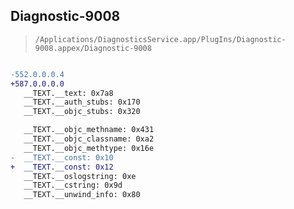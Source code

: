 ## Diagnostic-9008

> `/Applications/DiagnosticsService.app/PlugIns/Diagnostic-9008.appex/Diagnostic-9008`

```diff

-552.0.0.0.4
+587.0.0.0.0
   __TEXT.__text: 0x7a8
   __TEXT.__auth_stubs: 0x170
   __TEXT.__objc_stubs: 0x320

   __TEXT.__objc_methname: 0x431
   __TEXT.__objc_classname: 0xa2
   __TEXT.__objc_methtype: 0x16e
-  __TEXT.__const: 0x10
+  __TEXT.__const: 0x12
   __TEXT.__oslogstring: 0xe
   __TEXT.__cstring: 0x9d
   __TEXT.__unwind_info: 0x80

```
